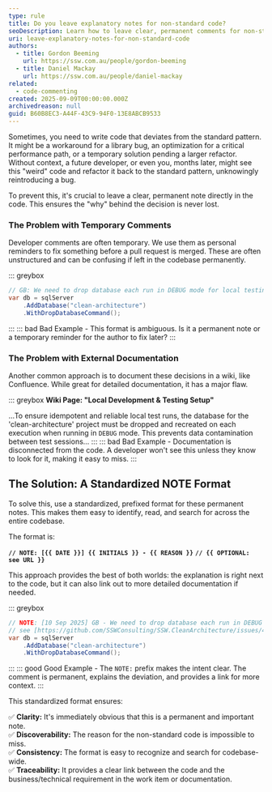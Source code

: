 ```yaml
---
type: rule
title: Do you leave explanatory notes for non-standard code?
seoDescription: Learn how to leave clear, permanent comments for non-standard code. This standard ensures future developers understand the reasoning behind specific implementations, preventing accidental bugs.
uri: leave-explanatory-notes-for-non-standard-code
authors:
  - title: Gordon Beeming
    url: https://ssw.com.au/people/gordon-beeming
  - title: Daniel Mackay
    url: https://ssw.com.au/people/daniel-mackay
related:
  - code-commenting
created: 2025-09-09T00:00:00.000Z
archivedreason: null
guid: B60B8EC3-A44F-43C9-94F0-13E8ABCB9533
---
```


Sometimes, you need to write code that deviates from the standard pattern. It might be a workaround for a library bug, an optimization for a critical performance path, or a temporary solution pending a larger refactor. Without context, a future developer, or even you, months later, might see this "weird" code and refactor it back to the standard pattern, unknowingly reintroducing a bug.

To prevent this, it's crucial to leave a clear, permanent note directly in the code. This ensures the "why" behind the decision is never lost.

<!--endintro-->

### The Problem with Temporary Comments

Developer comments are often temporary. We use them as personal reminders to fix something before a pull request is merged. These are often unstructured and can be confusing if left in the codebase permanently.

::: greybox

```csharp
// GB: We need to drop database each run in DEBUG mode for local testing
var db = sqlServer
    .AddDatabase("clean-architecture")
    .WithDropDatabaseCommand();
```

:::
::: bad
Bad Example - This format is ambiguous. Is it a permanent note or a temporary reminder for the author to fix later?
:::

### The Problem with External Documentation

Another common approach is to document these decisions in a wiki, like Confluence. While great for detailed documentation, it has a major flaw.

::: greybox
**Wiki Page: "Local Development & Testing Setup"**

...To ensure idempotent and reliable local test runs, the database for the 'clean-architecture' project must be dropped and recreated on each execution when running in `DEBUG` mode. This prevents data contamination between test sessions...
:::
::: bad
Bad Example - Documentation is disconnected from the code. A developer won't see this unless they know to look for it, making it easy to miss.
:::

## The Solution: A Standardized NOTE Format

To solve this, use a standardized, prefixed format for these permanent notes. This makes them easy to identify, read, and search for across the entire codebase.

The format is:

**`// NOTE: [{{ DATE }}] {{ INITIALS }} - {{ REASON }}`**
**`// {{ OPTIONAL: see URL }}`**

This approach provides the best of both worlds: the explanation is right next to the code, but it can also link out to more detailed documentation if needed.

::: greybox

```csharp
// NOTE: [10 Sep 2025] GB - We need to drop database each run in DEBUG mode for local testing
// see [https://github.com/SSWConsulting/SSW.CleanArchitecture/issues/421](https://github.com/SSWConsulting/SSW.CleanArchitecture/issues/421)
var db = sqlServer
    .AddDatabase("clean-architecture")
    .WithDropDatabaseCommand();
```

:::
::: good
Good Example - The `NOTE:` prefix makes the intent clear. The comment is permanent, explains the deviation, and provides a link for more context.
:::

This standardized format ensures:

✅ **Clarity:** It's immediately obvious that this is a permanent and important note.  
✅ **Discoverability:** The reason for the non-standard code is impossible to miss.  
✅ **Consistency:** The format is easy to recognize and search for codebase-wide.  
✅ **Traceability:** It provides a clear link between the code and the business/technical requirement in the work item or documentation.  
